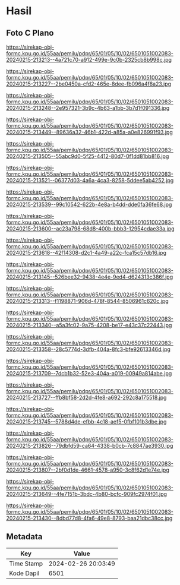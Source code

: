 # Hasil

## Foto C Plano

https://sirekap-obj-formc.kpu.go.id/55aa/pemilu/pdpr/65/01/05/10/02/6501051002083-20240215-213213--4a721c70-a912-499e-9c0b-2325cb8b998c.jpg

https://sirekap-obj-formc.kpu.go.id/55aa/pemilu/pdpr/65/01/05/10/02/6501051002083-20240215-213227--2be0450a-cfd2-465e-8dee-fb096a4f8a23.jpg

https://sirekap-obj-formc.kpu.go.id/55aa/pemilu/pdpr/65/01/05/10/02/6501051002083-20240215-213248--2e957321-3b9c-4b63-a1bb-3b7d1f091336.jpg

https://sirekap-obj-formc.kpu.go.id/55aa/pemilu/pdpr/65/01/05/10/02/6501051002083-20240215-213449--89636a32-46b1-422d-a85a-a0e826991f93.jpg

https://sirekap-obj-formc.kpu.go.id/55aa/pemilu/pdpr/65/01/05/10/02/6501051002083-20240215-213505--55abc9d0-5f25-4412-80d7-0f1dd81bb816.jpg

https://sirekap-obj-formc.kpu.go.id/55aa/pemilu/pdpr/65/01/05/10/02/6501051002083-20240215-213521--06377d03-4a6a-4ca3-8258-5ddee5ab4252.jpg

https://sirekap-obj-formc.kpu.go.id/55aa/pemilu/pdpr/65/01/05/10/02/6501051002083-20240215-213539--99c10542-622b-4e8a-b4dd-dde0fa36fe68.jpg

https://sirekap-obj-formc.kpu.go.id/55aa/pemilu/pdpr/65/01/05/10/02/6501051002083-20240215-213600--ac23a798-68d8-400b-bbb3-12954cdae33a.jpg

https://sirekap-obj-formc.kpu.go.id/55aa/pemilu/pdpr/65/01/05/10/02/6501051002083-20240215-213618--42f14308-d2c1-4a49-a22c-fca15c57db16.jpg

https://sirekap-obj-formc.kpu.go.id/55aa/pemilu/pdpr/65/01/05/10/02/6501051002083-20240215-213145--526bee32-9438-4e4e-9ed4-d624313c386f.jpg

https://sirekap-obj-formc.kpu.go.id/55aa/pemilu/pdpr/65/01/05/10/02/6501051002083-20240215-213313--f1198871-906d-478f-8544-8506961c620c.jpg

https://sirekap-obj-formc.kpu.go.id/55aa/pemilu/pdpr/65/01/05/10/02/6501051002083-20240215-213340--a5a3fc02-9a75-4208-be17-e43c37c22443.jpg

https://sirekap-obj-formc.kpu.go.id/55aa/pemilu/pdpr/65/01/05/10/02/6501051002083-20240215-213358--28c5774d-3dfb-404a-8fc3-bfe92613346d.jpg

https://sirekap-obj-formc.kpu.go.id/55aa/pemilu/pdpr/65/01/05/10/02/6501051002083-20240215-213709--7dcb1b32-52e3-404a-a019-00949a814abe.jpg

https://sirekap-obj-formc.kpu.go.id/55aa/pemilu/pdpr/65/01/05/10/02/6501051002083-20240215-213727--ffb8bf58-2d2d-4fe8-a692-292c8a175518.jpg

https://sirekap-obj-formc.kpu.go.id/55aa/pemilu/pdpr/65/01/05/10/02/6501051002083-20240215-213745--5788d4de-efbb-4c18-aef5-0fbf101b3dbe.jpg

https://sirekap-obj-formc.kpu.go.id/55aa/pemilu/pdpr/65/01/05/10/02/6501051002083-20240215-213826--79dbfd59-ca64-4338-b0cb-7c8847ae3930.jpg

https://sirekap-obj-formc.kpu.go.id/55aa/pemilu/pdpr/65/01/05/10/02/6501051002083-20240215-213807--2bf0d1de-4661-4578-a950-3c8f62d1e74e.jpg

https://sirekap-obj-formc.kpu.go.id/55aa/pemilu/pdpr/65/01/05/10/02/6501051002083-20240215-213649--4fe7151b-3bdc-4b80-bcfc-909fc2974f01.jpg

https://sirekap-obj-formc.kpu.go.id/55aa/pemilu/pdpr/65/01/05/10/02/6501051002083-20240215-213430--8dbd77d8-4fa6-49e8-8793-baa21dbc38cc.jpg


## Metadata

| Key        | Value               |
| ---------- | ------------------- |
| Time Stamp | 2024-02-26 20:03:49 |
| Kode Dapil | 6501                |



